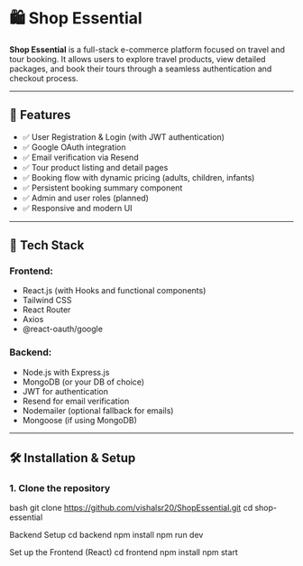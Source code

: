 # 🛍️ Shop Essential

**Shop Essential** is a full-stack e-commerce platform focused on travel and tour booking. It allows users to explore travel products, view detailed packages, and book their tours through a seamless authentication and checkout process.

---

## 🚀 Features

- ✅ User Registration & Login (with JWT authentication)
- ✅ Google OAuth integration
- ✅ Email verification via Resend
- ✅ Tour product listing and detail pages
- ✅ Booking flow with dynamic pricing (adults, children, infants)
- ✅ Persistent booking summary component
- ✅ Admin and user roles (planned)
- ✅ Responsive and modern UI

---

## 🧱 Tech Stack

### Frontend:
- React.js (with Hooks and functional components)
- Tailwind CSS
- React Router
- Axios
- @react-oauth/google

### Backend:
- Node.js with Express.js
- MongoDB (or your DB of choice)
- JWT for authentication
- Resend for email verification
- Nodemailer (optional fallback for emails)
- Mongoose (if using MongoDB)

---

## 🛠️ Installation & Setup

### 1. Clone the repository

bash
git clone https://github.com/vishalsr20/ShopEssential.git
cd shop-essential


Backend Setup
cd backend
npm install
npm run dev


Set up the Frontend (React)
cd frontend
npm install
npm start
